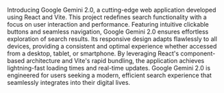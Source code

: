 Introducing Google Gemini 2.0, a cutting-edge web application developed using React and Vite. This project redefines search functionality with a focus on user interaction and performance. Featuring intuitive clickable buttons and seamless navigation, Google Gemini 2.0 ensures effortless exploration of search results. Its responsive design adapts flawlessly to all devices, providing a consistent and optimal experience whether accessed from a desktop, tablet, or smartphone. By leveraging React's component-based architecture and Vite's rapid bundling, the application achieves lightning-fast loading times and real-time updates. Google Gemini 2.0 is engineered for users seeking a modern, efficient search experience that seamlessly integrates into their digital lives.
